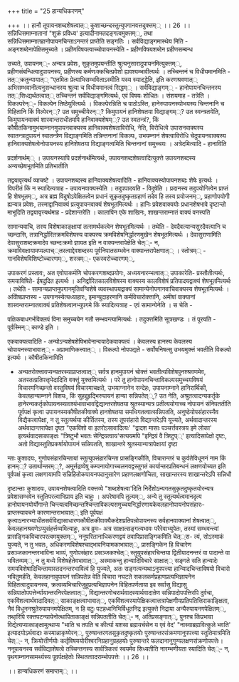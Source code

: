 +++
title = "25 हान्यधिकरणम्"

+++
।। हानौ तूपायनशब्दशेषत्वात्् कुशाच्छन्दस्तुत्युपगानवत्तदुक्त्तम्् ।। 26 ।। सन्निधिसमाम्नातानां "शुक्रं प्रविध्य' इत्यादीनामतदङ्गत्वमुक्त्तम््, तथा सन्निधिसमाम्नातहानोपायनचिन्ताऽनन्तरं प्राप्तेति सङ्गतिः । सर्वविद्याङ्गमास्थेय मिति - अङ्गशब्देनापेक्षितमुच्यते । प्रहीणविषयत्वाच्चोपायनस्येति - प्रहीणविषयशब्देन प्रहीणसम्बन्ध

उच्यते, उपायनम््- अन्यत्र प्रवेशः, सुकृतमुपयन्तीति श्रुत्यनुसारादुपायनमित्युक्त्तम््, प्रहीणसंबन्धित्वादुपायनस्य, प्रहीणस्य कर्मणःक्कचित्प्रवेशो ह्यवश्यम्भावीत्यर्थः । तच्चिन्तनं च विधीयमानमिति - तत््क्रतुन्यायात्् "एतमितः प्रेत्याभिसम्भविताऽस्मीति यस्य स्यादद्धेति, इति करणश्रवणात्् अभिसम्भवानीत्यनुसन्धानस्य श्रुत्या च विधीयमानत्वं सिद्धम्् । सर्वविद्याङ्गम्् - हानोपायनचिन्तनस्य तत््सिध्द्यर्थतत्वात्् तच्चिन्तनं सर्वविद्याङ्गमित्यर्थः, एवं विषयः शोधितः । संशयमाह - तत्रेति । विकल्परेन््- विकल्पेन तिष्ठेयुरित्यर्थः । विकल्पेरन्निति च पाठोऽस्ति, हानेरुपायनस्योभयस्य चिन्तनानि च विहितानि किं विल्पेरन््? उत समुच्चीयेरन््? किमुपायनं हानिशेषतया विद्याङ्गम््? उत स्वन्त्रतयेति, किमुपायनवाक्यं शास्वान्तराधीतमपि हानिवाक्यशेषम््? उत स्वतन्त्रं?, किं कौषीतकिनामुभयाम्नानमुपायनवाक्यस्य हानिवाक्यशेषताविरोधि, नेति, विरोधित्वे उपासनवाक्यस्य स्वातन्त्रादुपायनं स्वातन्त्रेण विद्याङ्गमिति तन्निन्तनानां विकल्पः, उभयम्नानं शेषत्वाविरोधि चेदुपायनवाक्यस्य हानिवाक्यशेषत्वेनोपायनस्य हानिशेषतया विद्याङ्गत्वमिति चिन्तनानां समुच्चयः । अत्रेदमित्यादि - हानाविति

प्रदर्शनार्थम्् । उपायनस्यापि प्रदर्शनार्थमित्यर्थः, उपायनशब्दशेषत्वादित्युक्त्ते उपायनशब्दस्य अन्यच्छेषभूतमिति प्रतिभातीति

तद्वयावृत्यर्थं व्याचष्टे । उपायनशब्दस्य हानिवाक्यशेषत्वादिति - हानिवाक्यस्योपायनशब्दः शेषेः इत्यर्थः । विपरीतं किं न स्यादित्यत्राह - उपायनवाक्यस्येति । तदुपपादयति - विदुषेति । प्रदानस्य तदुपयोगित्वेन प्राप्तं हि शेषभूतम््, अत्र ब्रह्म विदुषोऽपेक्षितत्वेन प्रधानं सुकृतदुष्कृतग्रहाणं तदेव हि तस्य प्रयोजनम््, प्रहाणोपयोगी ह्यन्यत्र प्रवेशः, तस्माद्वानिवाक्यं प्रत्युपायनवाक्यं शेषभूतमित्यर्थः । हानिः प्रवेशवाक्ययोः प्रधानशेषभावे दृष्टान्तो माभूदिति तद्वयावृत्त्यर्थमाह - प्रदेशान्तरेति । कालापिन एके शाखिनः, शाखन्तराम्नातं वाक्यं वनस्पति

सामान्यवाचि, तस्य विशेषाकाङ्क्षायां तत्समर्थकत्वेन शेषभूतमित्यर्थः । तथेति - देवदैवत्यान्यसुरदैवत्यानि च च्छन्दासि, तत्रानिर्द्धारितक्रमविशेषस्य वाक्यस्य क्रमविशेषनिर्द्धारणमुखेन शेषभूतमित्यर्थः । देवासुराणामिति देवासुराशब्दक्रमादेव च्छन्दःक्रमो ज्ञायत इति न वाक्यन्तरापेक्षेति चेत््- न, क्रमाविवक्षायामप्यल्पाच््तरत्वाद्देवशब्दस्य पूर्वनिपातसम्भवेन वाक्यान्तरापेक्षणात्् । स्तोत्रम्् - गानविशेषविशिष्टोच्चारणम््, शस्त्रम््- एकस्वरोच्चारणम््,

उपाकरणं प्रस्तावः, अत एवोपाकर्मणि चोपकरणशब्दप्रयोगः, अध्ययनारम्भत्वात्् उपाकारेति- प्रस्तौतीत्यर्थः, समयाविषिते- ईषदुदित इत्यर्थः । अनिर्द्वारितकालविशेषस्य वाक्यस्य कालविशेषं प्रतिपादयद्वाक्यं शेषभूतमित्यर्थः । तथेति - सामान्यप्राप्तमुपगानमृतिवग्विशेषे व्यवस्थापयद्वाक्यं सामान्येनोपगानवाचिवाक्यस्य शेषभूतमित्यर्थः । अविोषप्राप्तस्य - उपगानस्येत्यध्याहारः, इमान्युदाहरणानि कर्मविचारोक्त्तानि, अमीषां वाक्यानां शास्वन्तराम्नातवाक्यं प्रतिशेषत्वानभ्युपगमे किं स्यादित्यत्राह - एवं सामान्येनेति । स चेति -

पक्षिकबाधगर्भविक्लपं विना समुच्चयेन गतौ सम्भवन्त्यामित्यर्थः । तदुक्त्तमिति सूत्रखण्डः । तं पूरयति - पूर्वस्मिन्् काण्डे इति ।

एकवाक्यत्वादिति - अन्योऽन्यशेषशेषिभावेनान्वयादेकवाक्यत्वं । केवलस्य हानस्य केवलस्य चोपायनस्याभावात्् - अप्रामाणिकत्त्वात्् । विकल्पो नोपपद्यते - सर्वोषनिषत्सु उभयमुक्त्तं भवतीति विकल्पो इत्यर्थः । कौषीतकिनामिति

- अन्यतरोक्त्तावप्यन्यतरस्याप्राप्तत्वात्् सर्वत्र हानमुपायनं चोक्त्तं भवतीत्यविशेषपुनश्श्रवणमेव, अतस्तत्प्रतिपत्तृभेदादिति वक्त्तुं युक्त्तमित्यर्थः । परे तु हानोपायनचिन्ताविकल्पसमुच्चयविषयं विचारमनिच्छन्तो वस्तुविषयं विचारमाचक्षते, उभयाग्नानेन सन्देहः, उपायनाम्नाने हानिरार्थिकी, केवलहान्याम्नाने विशयः, किं सुहद्दुहृद्भिरुपायनं हान्या सन्निपतेत््,? उत नेति, अश्रुतत्वादन्यकर्तृके हानेरन्यकर्तृकोपायनस्यावश्यंभावाभावद्विद्यान्तरशेषतया श्रुतस्यान्यत्र प्रतीत्ययोगाच्च नोपायनं संनिपततीति पूर्वपक्षं कृत्वा उपायनस्यकौषीतकीवाक्ये हानशेषतया समधिगतत्वात्सन्निपतति, अनुष्ठेयोपसंहारस्यैव विद्यैकत्वापेक्षा, न तु स्तुत्यर्थया कीर्तितस्य, तस्य तूपसंहारो विद्यान्तरेऽपि यूज्यते, अर्थवादान्तरस्य अर्थवादान्तरापेक्षा दृष्टा "एकविंशो वा इतरोऽसावादित्यः' "द्वादश मासाः पञ्चर्त्तवस्त्रय इमे लोका' इत्यर्थवादसाकाङ्क्षः "त्रिष्टुभौ भवतः सेन्द्रियत्वाय'सत्ययमपि "इन्द्रियं वै त्रिष्टुप््' इत्यादिसापेक्षो दृष्टः, अतो विद्यास्तुतिप्रकर्षायोपायनं सन्निपतति, शाखान्तरे श्रुतस्यान्यत्रापेक्षायां दृष्टा

न्ताः कुशादयः, गुणोपसंहारचिन्तायां स्तुत्युपसंहारचिन्ता प्रासङ्गिकीति, विचारान्तरं च कुर्वतेविधूननं नाम किं हानम््? उतार्थान्तरम््?, अमूर्त्तद्रव्येषु कम्पनायोगाच्चलनवद्वस्तुगतं कार्यान्तरप्रतिबन्धनं लक्षणयोच्यत इति पूर्वपक्षं कृत्वा लक्षणायामपि सन्निहितोकपायनपदानुसारेण प्रहाणलक्षणोचिता, साखान्तरस्य शाखान्तरेऽपि सन्निधौ

दृष्टान्ताः कुशादयः, उपायनशेषत्वादिति वक्त्तव्ये "शब्दशेषत्वा'दिति निर्देशोऽन्यगतसुकृतदुष्कृतयोरन्यत्र प्रवेशासम्भवेन स्तुतिपरत्वाभिप्राय इति चाहुः । अपरेषामपि तुल्यम््, अन्ये तु स्तुत्यर्थत्वमानदृत्य हानोपायनयोर्योगान्ते चिन्त्यत्वमिच्छन्तश्चिन्ताविकल्पसमुच्चयनिर्द्धारणायकेवलहानोपायनोपसंहारः- प्राप्तस्यावचने कारणान्तराभावात्् इति पूर्वपक्षं कृत्वाऽनारभ्याधीतसर्वविद्यासाधारणकौषीतकीवाक्यैकदेशप्रतिपन्नोपायनस्य सर्वहानवाक्यानां शेषत्वात््, केवलहानश्रवणेऽप्युसंहर्त्तव्यमित्याहुः, अत्र व्रूमः- अत्र साक्षात्सङ्गत्यभावः परैरेवाभ्युपेतः, तस्यां सम्भवन्त्यां प्रासङ्गिकविचारपरत्वमयुक्त्तम््, ननूपरितानाधिकरणद्वयं तवापिप्रासङ्गिकमिति चेत््स- त्यं, सोऽस्माकं युज्यते, न तु भवतः, अधिकरणविशेषश्चाद्भावनियामकाभावात््, प्रासङ्गिकेन हि विचारेण प्रसञ्जकानन्तरभाविना भाव्यं, गुणोपसंहारः प्रसञ्जकश्चेत्् स्तुयुपसंहारचिन्तया द्वितीयादनन्तरं वा पादान्ते वा भवितव्यम््, न तु मध्ये विशेषहेतेवभावात््, अस्माकन्तु हान्यादिविचारे साक्षात्् सङ्गते सति हान्यादेः समयविशेषादिचिन्तायास्तदनन्तरभावित्वं हि युज्यते, अतः सङ्गत्यन्यथाऽनुपपत्त्या हान्यिादचिन्ताविषयो विचारो भवितुमर्हति, केवलहानावुपायनं सन्निपतेन्न वेति विचारा नघटते सकलकर्मप्रहाणप्रत्यभिज्ञापनेन विहितत्वादुपायनस्य, क्रत्वव्यभिचारिजुहूप्रत्यभिज्ञापनेन विहितपर्णताया इव सर्वासु विद्यासु सन्निपातोपपत्तेर्न्यायान्तरनिरपेक्षत्वात््, विद्यान्तरगोचरार्थवादस्यार्थवादान्रेण सन्निपादोपपत्तिरपि दुर्वचा, एकविंशत्वार्थवादादिवत्् साकाङ्क्षत्वाभावात््, एकविंशत्वस्यापेक्षिकत्वात्तत्रापेक्षणीयप्रतिपतित्तिराकाङ्क्षिता, नैवं विधूननश्रुतेरुपायनमपेक्षितम्, न हि वटुः पटहध्वनिभिर्विधूतनिद्र इत्युक्त्ते निद्राया अन्यैरुपायनगपेक्षितम््, तथा्रिपि रक्त्तपटन्यायेनोत्थापिताकाङ्क्षं सन्निपततीति चेत््- न, अतिप्रसङ्गात््, पुनश्च किंप्रभावा विद्येत्यप्याकाङ्क्षामुत्थाप्य "भाति च तपति च कीर्त्या यशसा ब्रह्मयर्चसेन य एवं वेद' "नास्वाब्रह्मवित्कुले भवति' इत्यादयोऽर्थवादाः कस्मान्नाकृष्येरन््, पुरुषान्तरगतसुकृतदुष्कृतयोः पुरुषान्तरसंक्रमणानुपपत्त्या स्तुतिमात्रमिति चेत््- न, क्रियोत्तीर्णयोः कर्तृविषययोरीश्वरनिग्रहानुग्रहहयोः पुरुषान्तरे फलदानानुगुण्यलक्षणसंक्रणोपपत्तेः। ननूपायनस्य सर्वविद्याशेषत्वे तच्चिन्तनस्य सार्वत्रिकत्वं स्वयमेव सिध्यतीति नारम्भणीयता स्यादिति चेत््- न, पृथगाम्नानसामर्थ्यस्य पूवर्पक्षहेतोः स्थितत्वादराम्भोपपत्तेः ।। 26 ।।

।। हान्यधिकरणं समाप्तम्् ।।


